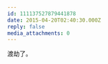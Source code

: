 ```yaml
---
id: 111137527879441878
date: 2015-04-20T02:40:30.000Z
reply: false
media_attachments: 0
---
```


渡劫了。

